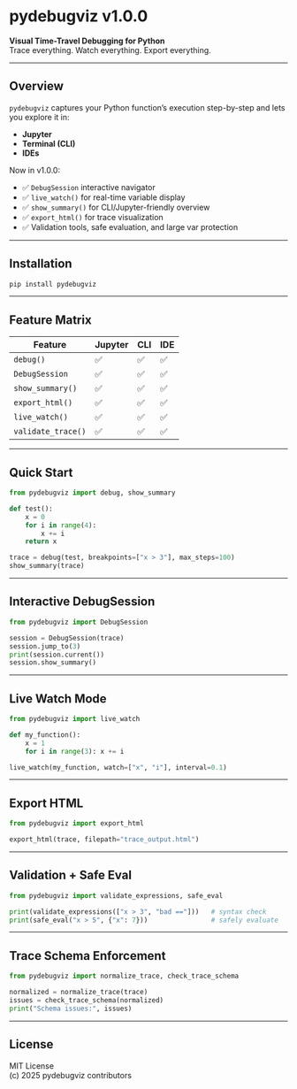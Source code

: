 # pydebugviz v1.0.0

**Visual Time-Travel Debugging for Python**  
Trace everything. Watch everything. Export everything.

---

## Overview

`pydebugviz` captures your Python function’s execution step-by-step and lets you explore it in:
- **Jupyter**
- **Terminal (CLI)**
- **IDEs**

Now in v1.0.0:
- ✅ `DebugSession` interactive navigator
- ✅ `live_watch()` for real-time variable display
- ✅ `show_summary()` for CLI/Jupyter-friendly overview
- ✅ `export_html()` for trace visualization
- ✅ Validation tools, safe evaluation, and large var protection

---

## Installation

```bash
pip install pydebugviz
```

---

## Feature Matrix

| Feature             | Jupyter | CLI | IDE |
|---------------------|---------|-----|-----|
| `debug()`           | ✅      | ✅  | ✅  |
| `DebugSession`      | ✅      | ✅  | ✅  |
| `show_summary()`    | ✅      | ✅  | ✅  |
| `export_html()`     | ✅      | ✅  | ✅  |
| `live_watch()`      | ✅      | ✅  | ✅  |
| `validate_trace()`  | ✅      | ✅  | ✅  |

---

## Quick Start

```python
from pydebugviz import debug, show_summary

def test():
    x = 0
    for i in range(4):
        x += i
    return x

trace = debug(test, breakpoints=["x > 3"], max_steps=100)
show_summary(trace)
```

---

## Interactive DebugSession

```python
from pydebugviz import DebugSession

session = DebugSession(trace)
session.jump_to(3)
print(session.current())
session.show_summary()
```

---

## Live Watch Mode

```python
from pydebugviz import live_watch

def my_function():
    x = 1
    for i in range(3): x += i

live_watch(my_function, watch=["x", "i"], interval=0.1)
```

---

## Export HTML

```python
from pydebugviz import export_html

export_html(trace, filepath="trace_output.html")
```

---

## Validation + Safe Eval

```python
from pydebugviz import validate_expressions, safe_eval

print(validate_expressions(["x > 3", "bad =="]))   # syntax check
print(safe_eval("x > 5", {"x": 7}))                # safely evaluate
```

---

## Trace Schema Enforcement

```python
from pydebugviz import normalize_trace, check_trace_schema

normalized = normalize_trace(trace)
issues = check_trace_schema(normalized)
print("Schema issues:", issues)
```

---

## License

MIT License  
(c) 2025 pydebugviz contributors
